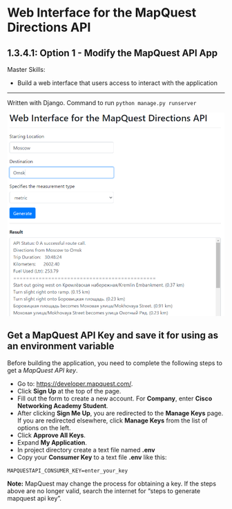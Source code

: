 # Web Interface for the MapQuest Directions API

## 1.3.4.1: Option 1 - Modify the MapQuest API App

Master Skills:

- Build a web interface that users access to interact with the application

---

Written with Django. Command to run `python manage.py runserver`

<img src="web-interface-maprequest-api.PNG" alt="drawing" width="939"/>

## Get a MapQuest API Key and save it for using as an environment variable

Before building the application, you need to complete the following steps to get a *MapQuest API key*.
- Go to: https://developer.mapquest.com/.
- Click **Sign Up** at the top of the page.
- Fill out the form to create a new account. For **Company**, enter **Cisco Networking Academy Student**.
- After clicking **Sign Me Up**, you are redirected to the **Manage Keys** page. If you are redirected elsewhere, click **Manage Keys** from the list of options on the left.
- Click **Approve All Keys**.
- Expand **My Application**.
- In project directory create a text file named **.env**
- Copy your **Consumer Key** to a text file **.env** like this:

```
MAPQUESTAPI_CONSUMER_KEY=enter_your_key
```

**Note:** MapQuest may change the process for obtaining a key. If the steps above are no longer valid, search the internet for “steps to generate mapquest api key”.